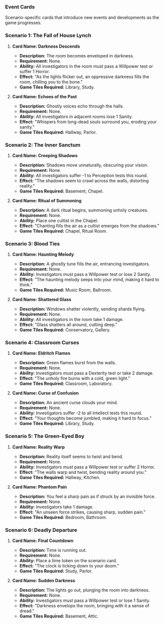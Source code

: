 
### **Event Cards**
Scenario-specific cards that introduce new events and developments as the game progresses.

### Scenario 1: The Fall of House Lynch
1. **Card Name: Darkness Descends**
    - **Description:** The room becomes enveloped in darkness.
    - **Requirement:** None.
    - **Ability:** All investigators in the room must pass a Willpower test or suffer 1 Horror.
    - **Effect:** "As the lights flicker out, an oppressive darkness fills the room, chilling you to the bone."
    - **Game Tiles Required:** Library, Study.

2. **Card Name: Echoes of the Past**
    - **Description:** Ghostly voices echo through the halls.
    - **Requirement:** None.
    - **Ability:** All investigators in adjacent rooms lose 1 Sanity.
    - **Effect:** "Whispers from long-dead souls surround you, eroding your sanity."
    - **Game Tiles Required:** Hallway, Parlor.

### Scenario 2: The Inner Sanctum
1. **Card Name: Creeping Shadows**
    - **Description:** Shadows move unnaturally, obscuring your vision.
    - **Requirement:** None.
    - **Ability:** All investigators suffer -1 to Perception tests this round.
    - **Effect:** "The shadows seem to crawl across the walls, distorting reality."
    - **Game Tiles Required:** Basement, Chapel.

2. **Card Name: Ritual of Summoning**
    - **Description:** A dark ritual begins, summoning unholy creatures.
    - **Requirement:** None.
    - **Ability:** Place one cultist in the Chapel.
    - **Effect:** "Chanting fills the air as a cultist emerges from the shadows."
    - **Game Tiles Required:** Chapel, Ritual Room.

### Scenario 3: Blood Ties
1. **Card Name: Haunting Melody**
    - **Description:** A ghostly tune fills the air, entrancing investigators.
    - **Requirement:** None.
    - **Ability:** Investigators must pass a Willpower test or lose 2 Sanity.
    - **Effect:** "The haunting melody seeps into your mind, making it hard to think."
    - **Game Tiles Required:** Music Room, Ballroom.

2. **Card Name: Shattered Glass**
    - **Description:** Windows shatter violently, sending shards flying.
    - **Requirement:** None.
    - **Ability:** All investigators in the room take 1 damage.
    - **Effect:** "Glass shatters all around, cutting deep."
    - **Game Tiles Required:** Conservatory, Gallery.

### Scenario 4: Classroom Curses
1. **Card Name: Eldritch Flames**
    - **Description:** Green flames burst from the walls.
    - **Requirement:** None.
    - **Ability:** Investigators must pass a Dexterity test or take 2 damage.
    - **Effect:** "The unholy fire burns with a cold, green light."
    - **Game Tiles Required:** Classroom, Laboratory.

2. **Card Name: Curse of Confusion**
    - **Description:** An ancient curse clouds your mind.
    - **Requirement:** None.
    - **Ability:** Investigators suffer -2 to all Intellect tests this round.
    - **Effect:** "Your thoughts become jumbled, making it hard to focus."
    - **Game Tiles Required:** Library, Study.

### Scenario 5: The Green-Eyed Boy
1. **Card Name: Reality Warp**
    - **Description:** Reality itself seems to twist and bend.
    - **Requirement:** None.
    - **Ability:** Investigators must pass a Willpower test or suffer 2 Horror.
    - **Effect:** "The walls warp and twist, bending reality around you."
    - **Game Tiles Required:** Hallway, Kitchen.

2. **Card Name: Phantom Pain**
    - **Description:** You feel a sharp pain as if struck by an invisible force.
    - **Requirement:** None.
    - **Ability:** Investigators take 1 damage.
    - **Effect:** "An unseen force strikes, causing sharp, sudden pain."
    - **Game Tiles Required:** Bedroom, Bathroom.

### Scenario 6: Deadly Departure
1. **Card Name: Final Countdown**
    - **Description:** Time is running out.
    - **Requirement:** None.
    - **Ability:** Place a time token on the scenario card.
    - **Effect:** "The clock is ticking down to your doom."
    - **Game Tiles Required:** Study, Parlor.

2. **Card Name: Sudden Darkness**
    - **Description:** The lights go out, plunging the room into darkness.
    - **Requirement:** None.
    - **Ability:** Investigators must pass a Willpower test or lose 1 Sanity.
    - **Effect:** "Darkness envelops the room, bringing with it a sense of dread."
    - **Game Tiles Required:** Basement, Attic.
